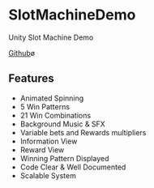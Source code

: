# SlotMachineDemo

Unity Slot Machine Demo

[Github](https://github.com/leoalbalah/SlotMachineDemo)ø

## Features

* Animated Spinning
* 5 Win Patterns
* 21 Win Combinations
* Background Music & SFX
* Variable bets and Rewards multipliers
* Information View
* Reward View
* Winning Pattern Displayed
* Code Clear & Well Documented
* Scalable System
